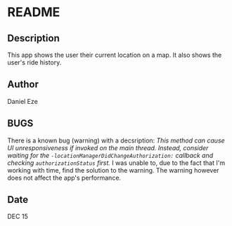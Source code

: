 # README

## Description
This app shows the user their current location on a map. It also shows the user's ride history.

## Author
Daniel Eze

## BUGS
There is a known bug (warning) with a decsription:
    *This method can cause UI unresponsiveness if invoked on the main thread. Instead, consider waiting for the `-locationManagerDidChangeAuthorization:` callback and checking `authorizationStatus` first.*
I was unable to, due to the fact that I'm working with time, find the solution to the warning. 
The warning however does not affect the app's performance.


## Date
DEC 15
